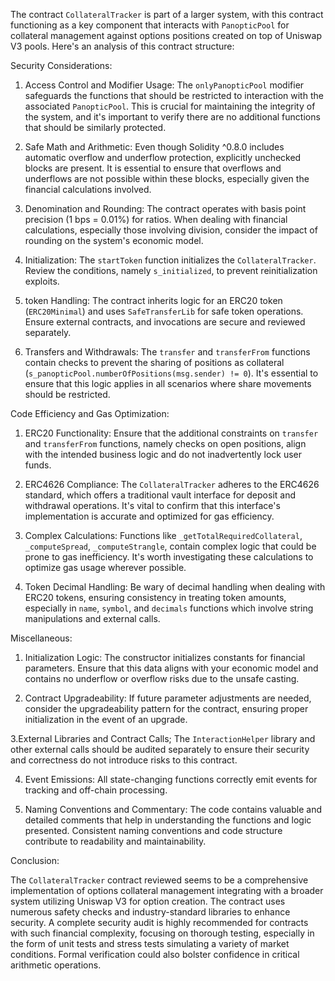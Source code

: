 The contract `CollateralTracker` is part of a larger system, with this contract functioning as a key component that interacts with `PanopticPool` for collateral management against options positions created on top of Uniswap V3 pools. Here's an analysis of this contract structure:

 Security Considerations:

1. Access Control and Modifier Usage: The `onlyPanopticPool` modifier safeguards the functions that should be restricted to interaction with the associated `PanopticPool`. This is crucial for maintaining the integrity of the system, and it's important to verify there are no additional functions that should be similarly protected.

2. Safe Math and Arithmetic: Even though Solidity ^0.8.0 includes automatic overflow and underflow protection, explicitly unchecked blocks are present. It is essential to ensure that overflows and underflows are not possible within these blocks, especially given the financial calculations involved.

3. Denomination and Rounding: The contract operates with basis point precision (1 bps = 0.01%) for ratios. When dealing with financial calculations, especially those involving division, consider the impact of rounding on the system's economic model.

4. Initialization: The `startToken` function initializes the `CollateralTracker`. Review the conditions, namely `s_initialized`, to prevent reinitialization exploits.

5. token Handling: The contract inherits logic for an ERC20 token (`ERC20Minimal`) and uses `SafeTransferLib` for safe token operations. Ensure external contracts, and invocations are secure and reviewed separately.

6. Transfers and Withdrawals: The `transfer` and `transferFrom` functions contain checks to prevent the sharing of positions as collateral (`s_panopticPool.numberOfPositions(msg.sender) != 0`). It's essential to ensure that this logic applies in all scenarios where share movements should be restricted.

 Code Efficiency and Gas Optimization:

1. ERC20 Functionality: Ensure that the additional constraints on `transfer` and `transferFrom` functions, namely checks on open positions, align with the intended business logic and do not inadvertently lock user funds.

2. ERC4626 Compliance: The `CollateralTracker` adheres to the ERC4626 standard, which offers a traditional vault interface for deposit and withdrawal operations. It's vital to confirm that this interface's implementation is accurate and optimized for gas efficiency.

3. Complex Calculations: Functions like `_getTotalRequiredCollateral`, `_computeSpread`, `_computeStrangle`, contain complex logic that could be prone to gas inefficiency. It's worth investigating these calculations to optimize gas usage wherever possible.

4. Token Decimal Handling: Be wary of decimal handling when dealing with ERC20 tokens, ensuring consistency in treating token amounts, especially in `name`, `symbol`, and `decimals` functions which involve string manipulations and external calls.

Miscellaneous:

1. Initialization Logic: The constructor initializes constants for financial parameters. Ensure that this data aligns with your economic model and contains no underflow or overflow risks due to the unsafe casting.

2. Contract Upgradeability: If future parameter adjustments are needed, consider the upgradeability pattern for the contract, ensuring proper initialization in the event of an upgrade.

3.External Libraries and Contract Calls; The `InteractionHelper` library and other external calls should be audited separately to ensure their security and correctness do not introduce risks to this contract.

4. Event Emissions: All state-changing functions correctly emit events for tracking and off-chain processing.

5. Naming Conventions and Commentary: The code contains valuable and detailed comments that help in understanding the functions and logic presented. Consistent naming conventions and code structure contribute to readability and maintainability.

 Conclusion:

The `CollateralTracker` contract reviewed seems to be a comprehensive implementation of options collateral management integrating with a broader system utilizing Uniswap V3 for option creation. The contract uses numerous safety checks and industry-standard libraries to enhance security. A complete security audit is highly recommended for contracts with such financial complexity, focusing on thorough testing, especially in the form of unit tests and stress tests simulating a variety of market conditions. Formal verification could also bolster confidence in critical arithmetic operations.